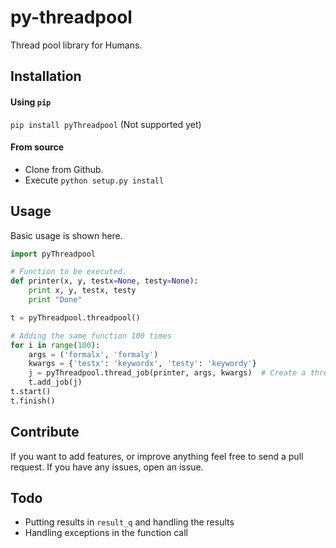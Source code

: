 # py-threadpool
Thread pool library for Humans.

## Installation

#### Using `pip`
`pip install pyThreadpool` (Not supported yet)

#### From source

* Clone from Github.
* Execute `python setup.py install`


## Usage

Basic usage is shown here.

```py
import pyThreadpool

# Function to be executed.
def printer(x, y, testx=None, testy=None):
    print x, y, testx, testy
    print "Done"

t = pyThreadpool.threadpool()

# Adding the same function 100 times
for i in range(100):
    args = ('formalx', 'formaly')
    kwargs = {'testx': 'keywordx', 'testy': 'keywordy'}
    j = pyThreadpool.thread_job(printer, args, kwargs)  # Create a thread_job object.
    t.add_job(j)
t.start()
t.finish()
```

## Contribute

If you want to add features, or improve anything feel free to send a pull request. If you have any issues, open an issue.

## Todo

* Putting results in `result_q` and handling the results
* Handling exceptions in the function call

